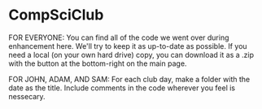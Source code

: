 CompSciClub
===========

FOR EVERYONE:
  You can find all of the code we went over during enhancement here.  We'll try to keep it as up-to-date as possible.
  If you need a local (on your own hard drive) copy, you can download it as a .zip with the button at the bottom-right on the main page.
  
FOR JOHN, ADAM, AND SAM:
  For each club day, make a folder with the date as the title.
  Include comments in the code wherever you feel is nessecary.
